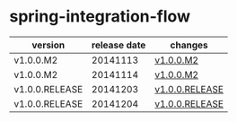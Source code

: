 # spring-integration-flow	


|version|release date|changes|
|---|---|---|
|v1.0.0.M2|20141113|[v1.0.0.M2](./v1.0.0.M2-20141113.md)|
|v1.0.0.M2|20141114|[v1.0.0.M2](./v1.0.0.M2-20141114.md)|
|v1.0.0.RELEASE|20141203|[v1.0.0.RELEASE](./v1.0.0.RELEASE-20141203.md)|
|v1.0.0.RELEASE|20141204|[v1.0.0.RELEASE](./v1.0.0.RELEASE-20141204.md)|
